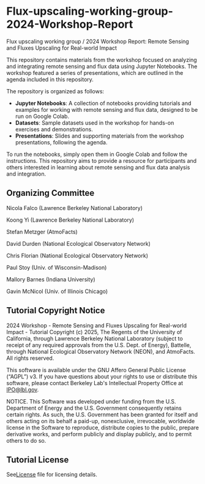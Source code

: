 # Flux-upscaling-working-group-2024-Workshop-Report
Flux upscaling working group / 2024 Workshop Report: Remote Sensing and Fluxes Upscaling for Real-world Impact

This repository contains materials from the workshop focused on analyzing and integrating remote sensing and flux data using Jupyter Notebooks. The workshop featured a series of presentations, which are outlined in the agenda included in this repository. 

The repository is organized as follows:
- **Jupyter Notebooks**: A collection of notebooks providing tutorials and examples for working with remote sensing and flux data, designed to be run on Google Colab.
- **Datasets**: Sample datasets used in the workshop for hands-on exercises and demonstrations.
- **Presentations**: Slides and supporting materials from the workshop presentations, following the agenda.

To run the notebooks, simply open them in Google Colab and follow the instructions. This repository aims to provide a resource for participants and others interested in learning about remote sensing and flux data analysis and integration.

## Organizing Committee
Nicola Falco (Lawrence Berkeley National Laboratory)

Koong Yi (Lawrence Berkeley National Laboratory)

Stefan Metzger (AtmoFacts)

David Durden (National Ecological Observatory Network)

Chris Florian (National Ecological Observatory Network)

Paul Stoy (Univ. of Wisconsin-Madison)

Mallory Barnes (Indiana University)

Gavin McNicol (Univ. of Illinois Chicago)

## Tutorial Copyright Notice
2024 Workshop - Remote Sensing and Fluxes Upscaling for Real-world Impact - Tutorial Copyright (c) 2025, The Regents of the University of California, through Lawrence Berkeley National Laboratory (subject to receipt of any required approvals from the U.S. Dept. of Energy), Battelle, through National Ecological Observatory Network (NEON), and AtmoFacts. All rights reserved.

This software is available under the GNU Affero General Public License
(“AGPL”) v3. If you have questions about your rights to use or distribute this
software, please contact Berkeley Lab's Intellectual Property Office at
 IPO@lbl.gov.

NOTICE.  This Software was developed under funding from the U.S. Department
of Energy and the U.S. Government consequently retains certain rights.  As
such, the U.S. Government has been granted for itself and others acting on
its behalf a paid-up, nonexclusive, irrevocable, worldwide license in the
Software to reproduce, distribute copies to the public, prepare derivative 
works, and perform publicly and display publicly, and to permit others to do so.

## Tutorial License
See[License](https://github.com/AMF-FLX/Flux-upscaling-working-group-2024-Workshop-Report/tree/main#:~:text=Last%20commit%20date-,LICENSE,-Create%20LICENSE) file for licensing details.
